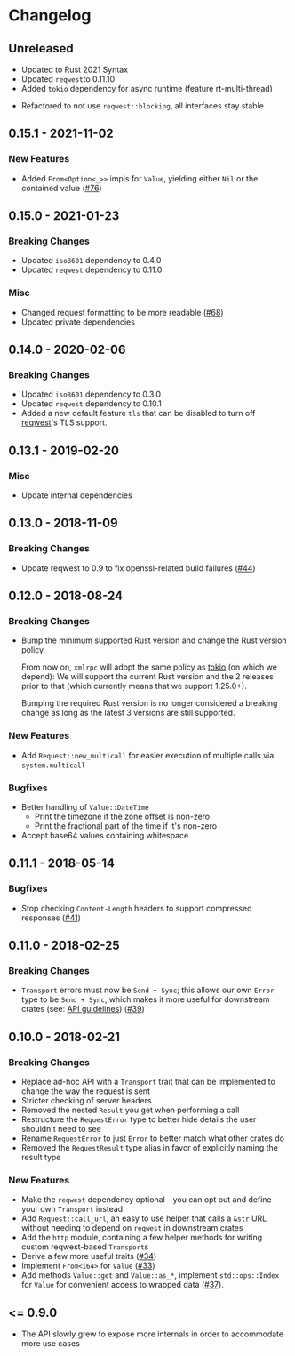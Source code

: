 # Changelog

## Unreleased

* Updated to Rust 2021 Syntax
* Updated `reqwest`to 0.11.10
* Added `tokio` dependency for async runtime (feature rt-multi-thread)

- Refactored to not use `reqwest::blocking`, all interfaces stay stable

## 0.15.1 - 2021-11-02

### New Features

- Added `From<Option<_>>` impls for `Value`, yielding either `Nil` or the contained value ([#76])

[#76]: https://github.com/jonas-schievink/xml-rpc-rs/pull/76

## 0.15.0 - 2021-01-23

### Breaking Changes

* Updated `iso8601` dependency to 0.4.0
* Updated `reqwest` dependency to 0.11.0

### Misc

* Changed request formatting to be more readable ([#68])
* Updated private dependencies

[#68]: https://github.com/jonas-schievink/xml-rpc-rs/pull/68

## 0.14.0 - 2020-02-06

### Breaking Changes

* Updated `iso8601` dependency to 0.3.0
* Updated `reqwest` dependency to 0.10.1
* Added a new default feature `tls` that can be disabled to turn off [reqwest]'s TLS support.

[reqwest]: https://github.com/seanmonstar/reqwest

## 0.13.1 - 2019-02-20

### Misc

* Update internal dependencies

## 0.13.0 - 2018-11-09

### Breaking Changes

* Update reqwest to 0.9 to fix openssl-related build failures
  ([#44](https://github.com/jonas-schievink/xml-rpc-rs/pull/44))

## 0.12.0 - 2018-08-24

### Breaking Changes

* Bump the minimum supported Rust version and change the Rust version policy.

  From now on, `xmlrpc` will adopt the same policy as [tokio] (on which we
  depend): We will support the current Rust version and the 2 releases prior to
  that (which currently means that we support 1.25.0+).

  Bumping the required Rust version is no longer considered a breaking change as
  long as the latest 3 versions are still supported.

[tokio]: https://github.com/tokio-rs/tokio

### New Features

* Add `Request::new_multicall` for easier execution of multiple calls via `system.multicall`

### Bugfixes

* Better handling of `Value::DateTime`
  * Print the timezone if the zone offset is non-zero
  * Print the fractional part of the time if it's non-zero
* Accept base64 values containing whitespace

## 0.11.1 - 2018-05-14

### Bugfixes

* Stop checking `Content-Length` headers to support compressed responses ([#41](https://github.com/jonas-schievink/xml-rpc-rs/pull/41))

## 0.11.0 - 2018-02-25

### Breaking Changes

* `Transport` errors must now be `Send + Sync`; this allows our own `Error` type to be `Send + Sync`, which makes it more useful for downstream crates (see: [API guidelines][c-good-err]) ([#39](https://github.com/jonas-schievink/xml-rpc-rs/pull/39))

## 0.10.0 - 2018-02-21

### Breaking Changes

* Replace ad-hoc API with a `Transport` trait that can be implemented to change the way the request is sent
* Stricter checking of server headers
* Removed the nested `Result` you get when performing a call
* Restructure the `RequestError` type to better hide details the user shouldn't need to see
* Rename `RequestError` to just `Error` to better match what other crates do
* Removed the `RequestResult` type alias in favor of explicitly naming the result type

### New Features

* Make the `reqwest` dependency optional - you can opt out and define your own `Transport` instead
* Add `Request::call_url`, an easy to use helper that calls a `&str` URL without needing to depend on `reqwest` in downstream crates
* Add the `http` module, containing a few helper methods for writing custom reqwest-based `Transport`s
* Derive a few more useful traits ([#34](https://github.com/jonas-schievink/xml-rpc-rs/pull/34))
* Implement `From<i64>` for `Value` ([#33](https://github.com/jonas-schievink/xml-rpc-rs/pull/33))
* Add methods `Value::get` and `Value::as_*`, implement `std::ops::Index` for `Value` for convenient access to wrapped
  data ([#37](https://github.com/jonas-schievink/xml-rpc-rs/pull/37)).

## <= 0.9.0

* The API slowly grew to expose more internals in order to accommodate more use cases

[c-good-err]: https://rust-lang-nursery.github.io/api-guidelines/interoperability.html#c-good-err
